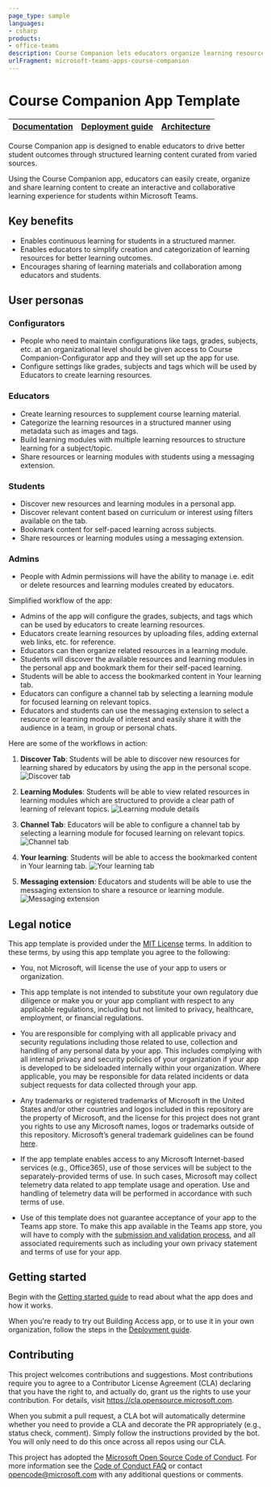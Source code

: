 ```yaml
---
page_type: sample
languages:
- csharp
products:
- office-teams
description: Course Companion lets educators organize learning resources and modules in a central place that offers a visual search-and-browse experience for students. The app makes it easy to save, share, and collaborate around learning content.
urlFragment: microsoft-teams-apps-course-companion
---
```


# Course Companion App Template

| [Documentation](https://github.com/OfficeDev/microsoft-teams-apps-course-companion/wiki/Home) | [Deployment guide](https://github.com/OfficeDev/microsoft-teams-apps-course-companion/wiki/Deployment-guide) | [Architecture](https://github.com/OfficeDev/microsoft-teams-apps-course-companion/wiki/Solution-Overview) |
| ---- | ---- | ---- |

Course Companion app is designed to enable educators to drive better student outcomes through structured learning content curated from varied sources.

Using the Course Companion app, educators can easily create, organize and share learning content to create an interactive and collaborative learning experience for students within Microsoft Teams. 

## Key benefits
- Enables continuous learning for students in a structured manner.
- Enables educators to simplify creation and categorization of learning resources for better learning outcomes.
- Encourages sharing of learning materials and collaboration among educators and students.


## User personas

### Configurators
 - People who need to maintain configurations like tags, grades, subjects, etc. at an organizational level should be given access to Course Companion-Configurator app and they will set up the app for use.
 - Configure settings like grades, subjects and tags which will be used by Educators to create learning resources. 
 
### Educators
- Create learning resources to supplement course learning material.
- Categorize the learning resources in a structured manner using metadata such as images and tags.
- Build learning modules with multiple learning resources to structure learning for a subject/topic.
- Share resources or learning modules with students using a messaging extension.

### Students
- Discover new resources and learning modules in a personal app.
- Discover relevant content based on curriculum or interest using filters available on the tab.
- Bookmark content for self-paced learning across subjects.
- Share resources or learning modules using a messaging extension. 

### Admins
- People with Admin permissions will have the ability to manage i.e. edit or delete resources and learning modules created by educators.

Simplified workflow of the app:
- Admins of the app will configure the grades, subjects, and tags which can be used by educators to create learning resources.
- Educators create learning resources by uploading files, adding external web links, etc. for reference. 
- Educators can then organize related resources in a learning module.
- Students will discover the available resources and learning modules in the personal app and bookmark them for their self-paced learning. 
- Students will be able to access the bookmarked content in Your learning tab.
- Educators can configure a channel tab by selecting a learning module for focused learning on relevant topics.   
- Educators and students can use the messaging extension to select a resource or learning module of interest and easily share it with the audience in a team, in group or personal chats.

Here are some of the workflows in action:

1. **Discover Tab**: Students will be able to discover new resources for learning shared by educators by using the app in the personal scope.
![Discover tab](https://github.com/OfficeDev/microsoft-teams-apps-course-companion/wiki/Images/DiscoverTab.png)

2. **Learning Modules**: Students will be able to view related resources in learning modules which are structured to provide a clear path of learning of relevant topics.
![Learning module details](https://github.com/OfficeDev/microsoft-teams-apps-course-companion/wiki/Images/LearningModuleDetails.png)


3. **Channel Tab**: Educators will be able to configure a channel tab by selecting a learning module for focused learning on relevant topics.
![Channel tab](https://github.com/OfficeDev/microsoft-teams-apps-course-companion/wiki/Images/ChannelTab.png)


4. **Your learning**: Students will be able to access the bookmarked content in Your learning tab.
![Your learning tab](https://github.com/OfficeDev/microsoft-teams-apps-course-companion/wiki/Images/Yourlearning.png)


5. **Messaging extension**: Educators and students will be able to use the messaging extension to share a resource or learning module.
![Messaging extension](https://github.com/OfficeDev/microsoft-teams-apps-course-companion/wiki/Images/MessagingExtension.png)




  

## Legal notice

This app template is provided under the [MIT License](https://github.com/OfficeDev/microsoft-teams-apps-course-companion/blob/master/LICENSE) terms.  In addition to these terms, by using this app template you agree to the following:

- You, not Microsoft, will license the use of your app to users or organization. 

- This app template is not intended to substitute your own regulatory due diligence or make you or your app compliant with respect to any applicable regulations, including but not limited to privacy, healthcare, employment, or financial regulations.

- You are responsible for complying with all applicable privacy and security regulations including those related to use, collection and handling of any personal data by your app. This includes complying with all internal privacy and security policies of your organization if your app is developed to be sideloaded internally within your organization. Where applicable, you may be responsible for data related incidents or data subject requests for data collected through your app.

- Any trademarks or registered trademarks of Microsoft in the United States and/or other countries and logos included in this repository are the property of Microsoft, and the license for this project does not grant you rights to use any Microsoft names, logos or trademarks outside of this repository. Microsoft’s general trademark guidelines can be found [here](https://www.microsoft.com/en-us/legal/intellectualproperty/trademarks/usage/general.aspx).

- If the app template enables access to any Microsoft Internet-based services (e.g., Office365), use of those services will be subject to the separately-provided terms of use. In such cases, Microsoft may collect telemetry data related to app template usage and operation. Use and handling of telemetry data will be performed in accordance with such terms of use.

- Use of this template does not guarantee acceptance of your app to the Teams app store. To make this app available in the Teams app store, you will have to comply with the [submission and validation process](https://docs.microsoft.com/en-us/microsoftteams/platform/concepts/deploy-and-publish/appsource/publish), and all associated requirements such as including your own privacy statement and terms of use for your app.


## Getting started

Begin with the [Getting started guide](https://github.com/OfficeDev/microsoft-teams-apps-course-companion/wiki/Getting-started) to read about what the app does and how it works.

When you're ready to try out Building Access app, or to use it in your own organization, follow the steps in the [Deployment guide](https://github.com/OfficeDev/microsoft-teams-apps-course-companion/wiki/Deployment-guide). 

## Contributing

This project welcomes contributions and suggestions.  Most contributions require you to agree to a
Contributor License Agreement (CLA) declaring that you have the right to, and actually do, grant us
the rights to use your contribution. For details, visit https://cla.opensource.microsoft.com.

When you submit a pull request, a CLA bot will automatically determine whether you need to provide
a CLA and decorate the PR appropriately (e.g., status check, comment). Simply follow the instructions
provided by the bot. You will only need to do this once across all repos using our CLA.

This project has adopted the [Microsoft Open Source Code of Conduct](https://opensource.microsoft.com/codeofconduct/).
For more information see the [Code of Conduct FAQ](https://opensource.microsoft.com/codeofconduct/faq/) or
contact [opencode@microsoft.com](mailto:opencode@microsoft.com) with any additional questions or comments.
